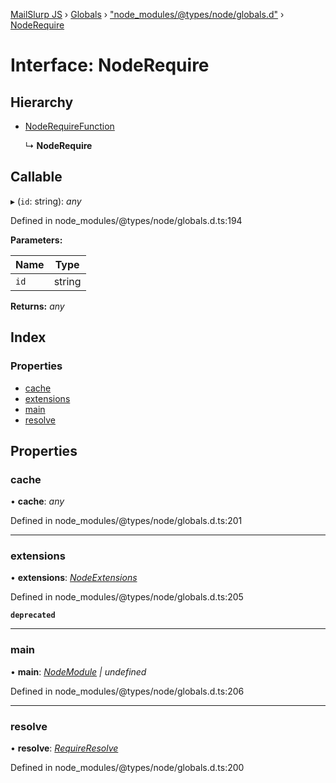 [MailSlurp JS](../README.md) › [Globals](../globals.md) › ["node_modules/@types/node/globals.d"](../modules/_node_modules__types_node_globals_d_.md) › [NodeRequire](_node_modules__types_node_globals_d_.noderequire.md)

# Interface: NodeRequire

## Hierarchy

* [NodeRequireFunction](_node_modules__types_node_globals_d_.noderequirefunction.md)

  ↳ **NodeRequire**

## Callable

▸ (`id`: string): *any*

Defined in node_modules/@types/node/globals.d.ts:194

**Parameters:**

Name | Type |
------ | ------ |
`id` | string |

**Returns:** *any*

## Index

### Properties

* [cache](_node_modules__types_node_globals_d_.noderequire.md#cache)
* [extensions](_node_modules__types_node_globals_d_.noderequire.md#extensions)
* [main](_node_modules__types_node_globals_d_.noderequire.md#main)
* [resolve](_node_modules__types_node_globals_d_.noderequire.md#resolve)

## Properties

###  cache

• **cache**: *any*

Defined in node_modules/@types/node/globals.d.ts:201

___

###  extensions

• **extensions**: *[NodeExtensions](_node_modules__types_node_globals_d_.nodeextensions.md)*

Defined in node_modules/@types/node/globals.d.ts:205

**`deprecated`** 

___

###  main

• **main**: *[NodeModule](_node_modules__types_node_globals_d_.nodemodule.md) | undefined*

Defined in node_modules/@types/node/globals.d.ts:206

___

###  resolve

• **resolve**: *[RequireResolve](_node_modules__types_node_globals_d_.requireresolve.md)*

Defined in node_modules/@types/node/globals.d.ts:200
